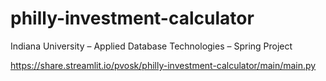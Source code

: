 # philly-investment-calculator

Indiana University – Applied Database Technologies – Spring Project

https://share.streamlit.io/pvosk/philly-investment-calculator/main/main.py
